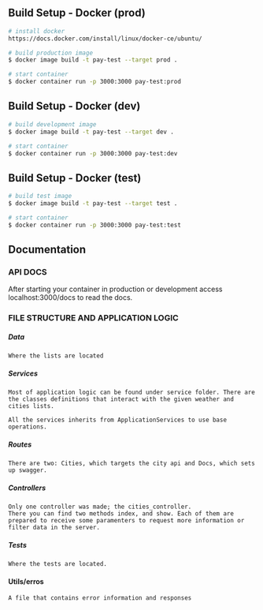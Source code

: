 ## Build Setup - Docker (prod)

``` bash
# install docker
https://docs.docker.com/install/linux/docker-ce/ubuntu/

# build production image
$ docker image build -t pay-test --target prod .

# start container
$ docker container run -p 3000:3000 pay-test:prod

```

## Build Setup - Docker (dev)

``` bash
# build development image
$ docker image build -t pay-test --target dev .

# start container
$ docker container run -p 3000:3000 pay-test:dev

```

## Build Setup - Docker (test)

``` bash
# build test image
$ docker image build -t pay-test --target test .

# start container
$ docker container run -p 3000:3000 pay-test:test

```

## Documentation

### API DOCS

After starting your container in production or development access localhost:3000/docs to read the docs.

### FILE STRUCTURE AND APPLICATION LOGIC

##### Data
    Where the lists are located

##### Services 
    Most of application logic can be found under service folder. There are the classes definitions that interact with the given weather and cities lists.

    All the services inherits from ApplicationServices to use base operations.

##### Routes
    There are two: Cities, which targets the city api and Docs, which sets up swagger.

##### Controllers
    Only one controller was made; the cities_controller.
    There you can find two methods index, and show. Each of them are prepared to receive some paramenters to request more information or filter data in the server.

##### Tests
    Where the tests are located.

#### Utils/erros
    A file that contains error information and responses 